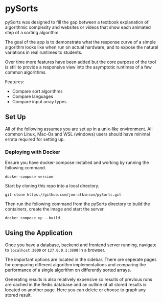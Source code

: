 # pySorts

pySorts was designed to fill the gap between a textbook explanation of algorithmic
complexity and websites or videos that show each animated step of a sorting algorithm.

The goal of the app is to demonstrate what the response curve of a simple algorithm
looks like when run on actual hardware, and to expose the natural variations in real
runtimes to students.

Over time more features have been added but the core purpose of the tool is still
to provide a responsive view into the asymptotic runtimes of a few common algorithms.

Features:

- Compare sort algorithms
- Compare languages
- Compare input array types

## Set Up

All of the following assumes you are set up in a unix-like environment. All common
Linux, Mac-Os and WSL (windows) users should have minimal errata required for
setting up.

### Deploying with Docker

Ensure you have docker-compose installed and working by running the following command.

```
docker-compose version
```

Start by cloning this repo into a local directory.

```
git clone https://github.com/jon-atkinson/pySorts.git
```

Then run the following command from the pySorts directory to build the containers, create the image and start the server.

```
docker compose up --build
```

## Using the Application

Once you have a database, backend and frontend server running, navigate to
`localhost:3000` or `127.0.0.1:3000` in a browser.

The important options are located in the sidebar. There are seperate pages for
comparing different algorithm implementations and comparing the performance of
a single algorithm on differently sorted arrays.

Generating results is also relatively expensive so results of previous runs are
cached in the Redis database and an outline of all stored results is located on
another page. Here you can delete or choose to graph any stored result.
